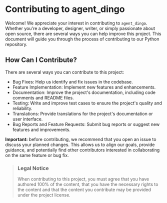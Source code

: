 # Contributing to agent_dingo

Welcome! We appreciate your interest in contributing to `agent_dingo`. Whether you're a developer, designer, writer, or simply passionate about open source, there are several ways you can help improve this project. This document will guide you through the process of contributing to our Python repository.

## How Can I Contribute?

There are several ways you can contribute to this project:

- Bug Fixes: Help us identify and fix issues in the codebase.
- Feature Implementation: Implement new features and enhancements.
- Documentation: Improve the project's documentation, including code comments and README files.
- Testing: Write and improve test cases to ensure the project's quality and reliability.
- Translations: Provide translations for the project's documentation or user interface.
- Bug Reports and Feature Requests: Submit bug reports or suggest new features and improvements.

**Important:** before contributing, we recommend that you open an issue to discuss your planned changes. This allows us to align our goals, provide guidance, and potentially find other contributors interested in collaborating on the same feature or bug fix.

> ### Legal Notice <!-- omit in toc -->
>
> When contributing to this project, you must agree that you have authored 100% of the content, that you have the necessary rights to the content and that the content you contribute may be provided under the project license.

